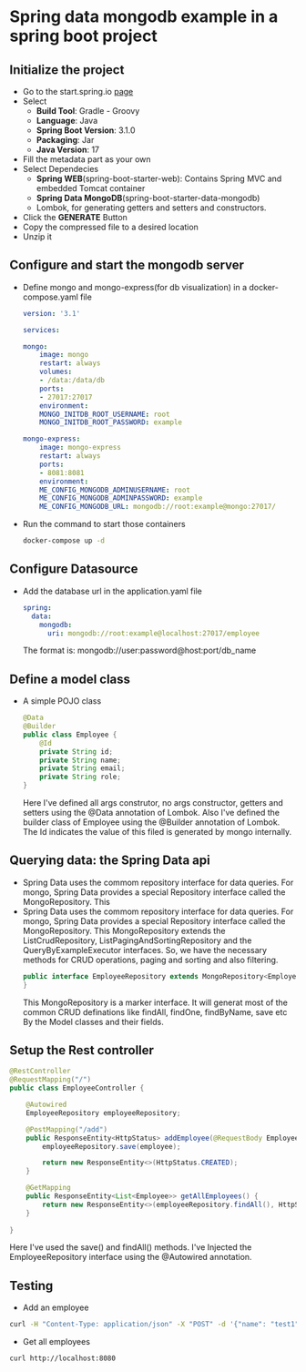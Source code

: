 # Spring data mongodb example in a spring boot project

## Initialize the project
* Go to the start.spring.io [page](https://start.spring.io/ "spring boot project generator")
* Select
    * **Build Tool**: Gradle - Groovy
    * **Language**: Java
    * **Spring Boot Version**: 3.1.0
    * **Packaging**: Jar
    * **Java Version**: 17
* Fill the metadata part as your own
* Select Dependecies
    * **Spring WEB**(spring-boot-starter-web): Contains Spring MVC and embedded Tomcat container
    * **Spring Data MongoDB**(spring-boot-starter-data-mongodb)
    * Lombok, for generating getters and setters and constructors.
* Click the **GENERATE** Button
* Copy the compressed file to a desired location
* Unzip it
## Configure and start the mongodb server
* Define mongo and mongo-express(for db visualization) in a docker-compose.yaml file
    ```yaml
    version: '3.1'

    services:

    mongo:
        image: mongo
        restart: always
        volumes:
        - /data:/data/db
        ports:
        - 27017:27017
        environment:
        MONGO_INITDB_ROOT_USERNAME: root
        MONGO_INITDB_ROOT_PASSWORD: example

    mongo-express:
        image: mongo-express
        restart: always
        ports:
        - 8081:8081
        environment:
        ME_CONFIG_MONGODB_ADMINUSERNAME: root
        ME_CONFIG_MONGODB_ADMINPASSWORD: example
        ME_CONFIG_MONGODB_URL: mongodb://root:example@mongo:27017/
    ```
* Run the command to start those containers
    ```bash
    docker-compose up -d
    ```
## Configure Datasource
* Add the database url in the application.yaml file
    ```yaml
    spring:
      data:
        mongodb:
          uri: mongodb://root:example@localhost:27017/employee
    ```
    The format is: mongodb://user:password@host:port/db_name
## Define a model class
* A simple POJO class
    ```java
    @Data
    @Builder
    public class Employee {
        @Id
        private String id;
        private String name;
        private String email;
        private String role;
    }
    ```
    Here I've defined all args construtor, no args constructor, getters and setters using the @Data annotation of Lombok. Also I've defined the builder class of Employee using the @Builder annotation of Lombok.
    The Id indicates the value of this filed is generated by mongo internally.
## Querying data: the Spring Data api
* Spring Data uses the commom repository interface for data queries. For mongo, Spring Data provides a special Repository interface called the MongoRepository. This 
* Spring Data uses the commom repository interface for data queries. For mongo, Spring Data provides a special Repository interface called the MongoRepository. This MongoRepository extends the ListCrudRepository, ListPagingAndSortingRepository and the QueryByExampleExecutor interfaces. So, we have the necessary methods for CRUD operations, paging and sorting and also filtering.
    ```java
    public interface EmployeeRepository extends MongoRepository<Employee, String> {
    }
    ```
    This MongoRepository is a marker interface. It will generat most of the common CRUD definations like findAll, findOne, findByName, save etc By the Model classes and their fields.
## Setup the Rest controller
```java
@RestController
@RequestMapping("/")
public class EmployeeController {

    @Autowired
    EmployeeRepository employeeRepository;

    @PostMapping("/add")
    public ResponseEntity<HttpStatus> addEmployee(@RequestBody Employee employee) {
        employeeRepository.save(employee);

        return new ResponseEntity<>(HttpStatus.CREATED);
    }

    @GetMapping
    public ResponseEntity<List<Employee>> getAllEmployees() {
        return new ResponseEntity<>(employeeRepository.findAll(), HttpStatus.OK);
    }
    
}
```
Here I've used the save() and findAll() methods. I've Injected the EmployeeRepository interface using the @Autowired annotation.

## Testing
* Add an employee
```bash
curl -H "Content-Type: application/json" -X "POST" -d '{"name": "test1", "email": "test1@mail.com", "role": "tester"}' http://localhost:8080/add
```
* Get all employees
```bash
curl http://localhost:8080
```
